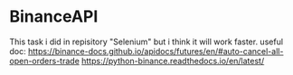 # BinanceAPI
This task i did in repisitory  "Selenium" but i think it will work faster.
useful doc:
https://binance-docs.github.io/apidocs/futures/en/#auto-cancel-all-open-orders-trade
https://python-binance.readthedocs.io/en/latest/
